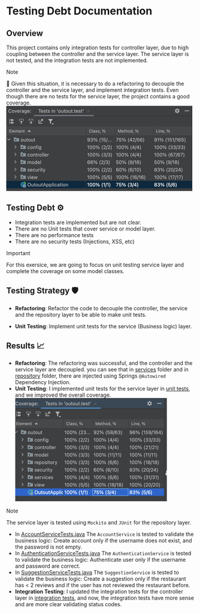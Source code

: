 # Testing Debt Documentation

## Overview
This project contains only integration tests for controller layer, due to high coupling between the controller and the service layer. The service layer is not tested, and the integration tests are not implemented.

> [!NOTE] 
> :mega: Given this situation, it is necessary to do a refactoring to decouple the controller and the service layer, and implement integration tests.
> Even though there are no tests for the service layer, the project contains a good coverage.
![img.png](../img/CoverageBefore.png)

## Testing Debt :gear:
- Integration tests are implemented but are not clear.
- There are no Unit tests that cover service or model layer.
- There are no performance tests
- There are no security tests (Injections, XSS, etc)

> [!IMPORTANT]
> For this exersice, we are going to focus on unit testing service layer and complete the coverage on some model classes.

## Testing Strategy :shield:
- **Refactoring**: Refactor the code to decouple the controller, the service and the repository layer to be able to make unit tests.

- **Unit Testing**: Implement unit tests for the service (Business logic) layer.

## Results :chart_with_upwards_trend:
- **Refactoring**: The refactoring was successful, and the controller and the service layer are decoupled. you can see that in [services](src%2Fmain%2Fjava%2Foutout%2Fservices) folder and in [repository](src%2Fmain%2Fjava%2Foutout%2Frepository) folder, there are injected using Springs `@Autowired` Dependency Injection.
- **Unit Testing**: I implemented unit tests for the service layer in [unit tests](src%2Ftest%2Fjava%2Foutout%2Funit), and we improved the overall coverage. ![img.png](../img/CoverageAfterTestUpdates.png)
> [!NOTE]
> The service layer is tested using `Mockito` and `JUnit` for the repository layer.
  - In [AccountServiceTests.java](src%2Ftest%2Fjava%2Foutout%2Funit%2Fservices%2FAccountServiceTests.java) The `AccountService` is tested to validate the business logic: Create account only if the username does not exist, and the password is not empty.
  - In [AuthenticationServiceTests.java](src%2Ftest%2Fjava%2Foutout%2Funit%2Fservices%2FAuthenticationServiceTests.java) The `AuthenticationService` is tested to validate the business logic: Authenticate user only if the username and password are correct.
  - In [SuggestionServiceTests.java](src%2Ftest%2Fjava%2Foutout%2Funit%2Fservices%2FSuggestionServiceTests.java) The `SuggestionService` is tested to validate the business logic: Create a suggestion only if the restaurant has < 2 reviews and if the user has not reviewed the restaurant before.
- **Integration Testing**: I updated the integration tests for the controller layer in [integration tests](src%2Ftest%2Fjava%2Foutout%2Fintegration), and now, the integration tests have more sense and are more clear validating status codes.
